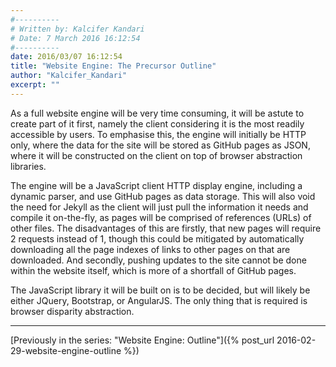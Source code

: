 ```yaml
---
#----------
# Written by: Kalcifer Kandari
# Date: 7 March 2016 16:12:54
#----------
date: 2016/03/07 16:12:54
title: "Website Engine: The Precursor Outline"
author: "Kalcifer_Kandari"
excerpt: ""
---
```


As a full website engine will be very time consuming, it will be astute to create part of it first, namely the client considering it is the most readily accessible by users. To emphasise this, the engine will initially be HTTP only, where the data for the site will be stored as GitHub pages as JSON, where it will be constructed on the client on top of browser abstraction libraries.

The engine will be a JavaScript client HTTP display engine, including a dynamic parser, and use GitHub pages as data storage. This will also void the need for Jekyll as the client will just pull the information it needs and compile it on-the-fly, as pages will be comprised of references (URLs) of other files. The disadvantages of this are firstly, that new pages will require 2 requests instead of 1, though this could be mitigated by automatically downloading all the page indexes of links to other pages on that are downloaded. And secondly, pushing updates to the site cannot be done within the website itself, which is more of a shortfall of GitHub pages.

The JavaScript library it will be built on is to be decided, but will likely be either JQuery, Bootstrap, or AngularJS. The only thing that is required is browser disparity abstraction.

---

[Previously in the series: "Website Engine: Outline"]({% post_url 2016-02-29-website-engine-outline %})